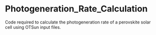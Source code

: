 # Photogeneration_Rate_Calculation
 Code required to calculate the photogeneration rate of a perovskite solar cell using OTSun input files.
